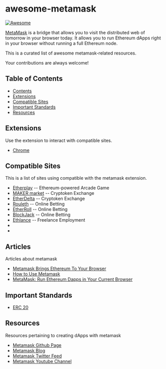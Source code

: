 # awesome-metamask
[![Awesome](https://cdn.rawgit.com/sindresorhus/awesome/d7305f38d29fed78fa85652e3a63e154dd8e8829/media/badge.svg)](https://github.com/sindresorhus/awesome)

[MetaMask](https://metamask.io/) is a bridge that allows you to visit the distributed web of tomorrow in your browser today. It allows you to run Ethereum dApps right in your browser without running a full Ethereum node.

This is a curated list of awesome metamask-related resources.

Your contributions are always welcome!

## Table of Contents
- [Contents](#table-of-contents)
- [Extensions](#extensions)
- [Compatible Sites](#compatible-sites)
- [Important Standards](#important-standards)
- [Resources](#resources)

## Extensions
Use the extension to interact with compatible sites.
- [Chrome](https://chrome.google.com/webstore/detail/metamask/nkbihfbeogaeaoehlefnkodbefgpgknn)

## Compatible Sites
This is a list of sites using compatible with the metamask extension.
- [Etherplay](http://etherplay.io/) -- Ethereum-powered Arcade Game
- [MAKER market](https://mkr.market/) -- Cryptoken Exchange
- [EtherDelta](https://etherdelta.github.io) -- Cryptoken Exchange
- [Rouleth](http://www.rouleth.com/) -- Online Betting
- [EtherRoll](http://www.etheroll.com/) -- Online Betting
- [BlockJack](http://blockjack.io/) -- Online Betting
- [Ethlance](http://ethlance.com/) -- Freelance Employment
- []()
- []()

## Articles
Articles about metamask
- [Metamask Brings Ethereum To Your Browser](https://media.consensys.net/metamask-brings-ethereum-to-your-browser-a327f87c47ce#.o7so2saq4)
- [How to Use Metamask](https://www.cryptocompare.com/wallets/guides/how-to-use-metamask/)
- [MetaMask: Run Ethereum Dapps in Your Current Browser](https://www.ethnews.com/metamask-run-ethereum-dapps-in-your-current-browser)

## Important Standards
- [ERC 20](https://github.com/ethereum/EIPs/issues/20)

## Resources
Resources pertaining to creating dApps with metamask
- [Metamask Github Page](https://github.com/MetaMask/)
- [Metamask Blog](https://medium.com/metamask)
- [Metamask Twitter Feed](https://twitter.com/metamask_io)
- [Metamask Youtube Channel](https://www.youtube.com/channel/UCcizsiFcuxMrSWcPAuSNbuA)
